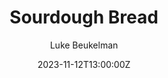 ---
date: 2023-11-12T13:00:00Z
draft: false
author: "Luke Beukelman"

title: "Sourdough Bread"
recipe:
    - Ferment Mix:
        Ingredients:
            - Sourdough starter:
                Amount: 400g
            - Hard white spring wheat flour, whole grain:
                Amount: 1200g
            - Water:
                Amount: 700g
        Instructions:
            - Mix flour, water, and your sourdough starter until combined.
            - Let sit for 2-3 hours.
        Time:
            - Active: 5m
            - Inactive: 1h
    - Sourdough Bread:
        Primary: Yes
        Ingredients:
            - Ferment mix:
                CREF: Ferment Mix
                Amount: All
            - Kosher salt:
                Amount: 1T
            - Honey:
                Amount: 1/4C
            - EV olive oil:
                Amount: 1/4C
                Note: Any vegetable oil should suffice, I like to use EVO.
        Instructions:
            - >
                Mix oil and honey together in the measuring cup, I find that this helps loosen up the honey so that less of it sticks to the walls of the cup.
            - >
                Add the oil, honey, and salt to the mixing bowl containing the autolyse mix. Combine by kneading. This will take a few minutes until the the extra liquid is fully kneaded into the dough.
            - >
                Oil the outside of the dough ball and place in a covered bowl to rise
                for a another 2-3 hours, or until the dough roughly douples in size or
                springs back slowly when you press your finger into it for 2 seconds.
            - >
                Punch the dough ball down, and split and shape portions for the desired shape (makes ~3 loaves).
            - >
                In the meantime, start preheating the oven to 400 degrees F.
            - >
                Place the pans in the oven, bake for 25-30 minutes, or until the tops
                are lightly golden and sound hollow when tapped.
        Time:
            - Active: 20m
            - Inactive: 3h
---
